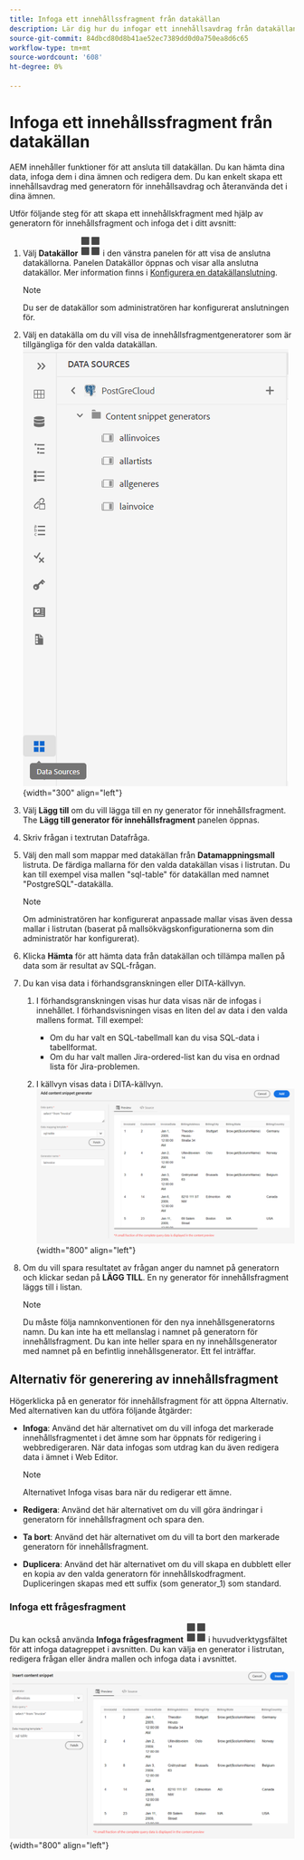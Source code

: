```yaml
---
title: Infoga ett innehållssfragment från datakällan
description: Lär dig hur du infogar ett innehållsavdrag från datakällan
source-git-commit: 84dbcd80d8b41ae52ec7389dd0d0a750ea8d6c65
workflow-type: tm+mt
source-wordcount: '608'
ht-degree: 0%

---
```



# Infoga ett innehållssfragment från datakällan

AEM innehåller funktioner för att ansluta till datakällan. Du kan hämta dina data, infoga dem i dina ämnen och redigera dem. Du kan enkelt skapa ett innehållsavdrag med generatorn för innehållsavdrag och återanvända det i dina ämnen.

Utför följande steg för att skapa ett innehållskfragment med hjälp av generatorn för innehållsfragment och infoga det i ditt avsnitt:

1. Välj **Datakällor** ![](images/data-source-icon.svg)   i den vänstra panelen för att visa de anslutna datakällorna. Panelen Datakällor öppnas och visar alla anslutna datakällor. Mer information finns i [Konfigurera en datakällanslutning](../cs-install-guide/conf-data-source-connector.md).
   >[!NOTE]
   >
   > Du ser de datakällor som administratören har konfigurerat anslutningen för.

1. Välj en datakälla om du vill visa de innehållsfragmentgeneratorer som är tillgängliga för den valda datakällan.
   ![](images/code-snippet-generator.png){width="300" align="left"}
1. Välj **Lägg till** om du vill lägga till en ny generator för innehållsfragment. The **Lägg till generator för innehållsfragment** panelen öppnas.

1. Skriv frågan i textrutan Datafråga.
1. Välj den mall som mappar med datakällan från **Datamappningsmall** listruta.
De färdiga mallarna för den valda datakällan visas i listrutan. Du kan till exempel visa mallen &quot;sql-table&quot; för datakällan med namnet &quot;PostgreSQL&quot;-datakälla.

   >[!NOTE]
   >  
   > Om administratören har konfigurerat anpassade mallar visas även dessa mallar i listrutan (baserat på mallsökvägskonfigurationerna som din administratör har konfigurerat).
1. Klicka **Hämta** för att hämta data från datakällan och tillämpa mallen på data som är resultat av SQL-frågan.
1. Du kan visa data i förhandsgranskningen eller DITA-källvyn.

   1. I förhandsgranskningen visas hur data visas när de infogas i innehållet. I förhandsvisningen visas en liten del av data i den valda mallens format.
Till exempel:
      * Om du har valt en SQL-tabellmall kan du visa SQL-data i tabellformat.
      * Om du har valt mallen Jira-ordered-list kan du visa en ordnad lista för Jira-problemen.

   1. I källvyn visas data i DITA-källvyn.
      ![](images/add-content-snippet-generator.png){width="800" align="left"}
1. Om du vill spara resultatet av frågan anger du namnet på generatorn och klickar sedan på **LÄGG TILL**.   En ny generator för innehållsfragment läggs till i listan.

   >[!NOTE]
   >
   > Du måste följa namnkonventionen för den nya innehållsgeneratorns namn. Du kan inte ha ett mellanslag i namnet på generatorn för innehållsfragment. Du kan inte heller spara en ny innehållsgenerator med namnet på en befintlig innehållsgenerator. Ett fel inträffar.

## Alternativ för generering av innehållsfragment

Högerklicka på en generator för innehållsfragment för att öppna Alternativ. Med alternativen kan du utföra följande åtgärder:
* **Infoga**: Använd det här alternativet om du vill infoga det markerade innehållsfragmentet i det ämne som har öppnats för redigering i webbredigeraren. När data infogas som utdrag kan du även redigera data i ämnet i Web Editor.

  >[!NOTE]
  > 
  > Alternativet Infoga visas bara när du redigerar ett ämne.

* **Redigera**: Använd det här alternativet om du vill göra ändringar i generatorn för innehållsfragment och spara den.
* **Ta bort**: Använd det här alternativet om du vill ta bort den markerade generatorn för innehållsfragment.
* **Duplicera**: Använd det här alternativet om du vill skapa en dubblett eller en kopia av den valda generatorn för innehållskodfragment. Dupliceringen skapas med ett suffix (som generator_1) som standard.

### Infoga ett frågesfragment

Du kan också använda **Infoga frågesfragment** ![](images/data-source-icon.svg)   i huvudverktygsfältet för att infoga datagreppet i avsnitten.  Du kan välja en generator i listrutan, redigera frågan eller ändra mallen och infoga data i avsnittet.

![](images/insert-content-snippet.png){width="800" align="left"}




